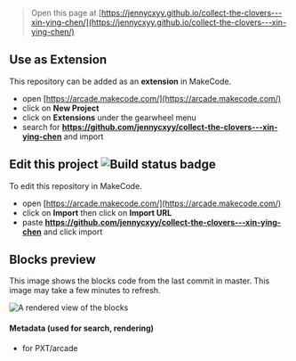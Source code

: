  


> Open this page at [https://jennycxyy.github.io/collect-the-clovers---xin-ying-chen/](https://jennycxyy.github.io/collect-the-clovers---xin-ying-chen/)

## Use as Extension

This repository can be added as an **extension** in MakeCode.

* open [https://arcade.makecode.com/](https://arcade.makecode.com/)
* click on **New Project**
* click on **Extensions** under the gearwheel menu
* search for **https://github.com/jennycxyy/collect-the-clovers---xin-ying-chen** and import

## Edit this project ![Build status badge](https://github.com/jennycxyy/collect-the-clovers---xin-ying-chen/workflows/MakeCode/badge.svg)

To edit this repository in MakeCode.

* open [https://arcade.makecode.com/](https://arcade.makecode.com/)
* click on **Import** then click on **Import URL**
* paste **https://github.com/jennycxyy/collect-the-clovers---xin-ying-chen** and click import

## Blocks preview

This image shows the blocks code from the last commit in master.
This image may take a few minutes to refresh.

![A rendered view of the blocks](https://github.com/jennycxyy/collect-the-clovers---xin-ying-chen/raw/master/.github/makecode/blocks.png)

#### Metadata (used for search, rendering)

* for PXT/arcade
<script src="https://makecode.com/gh-pages-embed.js"></script><script>makeCodeRender("{{ site.makecode.home_url }}", "{{ site.github.owner_name }}/{{ site.github.repository_name }}");</script>
